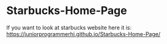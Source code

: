 # Starbucks-Home-Page

If you want to look at starbucks website here it is:
https://juniorprogrammerhi.github.io/Starbucks-Home-Page/
